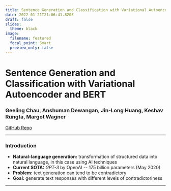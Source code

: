 ```yaml
---
title: Sentence Generation and Classification with Variational Autoencoder and BERT
date: 2022-01-21T21:06:41.820Z
draft: false
slides:
  theme: black
image:
  filename: featured
  focal_point: Smart
  preview_only: false
---
```

# Sentence Generation and Classification with Variational Autoencoder and BERT

### Geeling Chau, Anshuman Dewangan, Jin-Long Huang, Keshav Rungta, Margot Wagner

[GitHub Repo](https://github.com/JinlongHuang/CSE251B_Final_Project)

- - -

### Introduction

* **Natural-language generation:** transformation of structured data into natural language, in this case using AI techniques
* **Current SOTA:** *GPT-3* by OpenAI -- 175 billion parameters (May 2020)
* **Problem:** text generation can tend to be contradictory
* **Goal:** generate text responses with different levels of contradictoriness

- - -